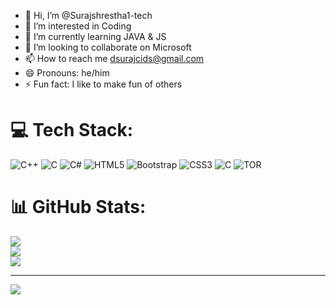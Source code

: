 - 👋 Hi, I’m @Surajshrestha1-tech
- 👀 I’m interested in Coding
- 🌱 I’m currently learning JAVA & JS
- 💞️ I’m looking to collaborate on Microsoft
- 📫 How to reach me dsurajcids@gmail.com
- 😄 Pronouns: he/him
- ⚡ Fun fact: I like to make fun of others

<!---
Surajshrestha1-tech/Surajshrestha1-tech is a ✨ special ✨ repository because its `README.md` (this file) appears on your GitHub profile.
You can click the Preview link to take a look at your changes.
--->

# 💻 Tech Stack:
![C++](https://img.shields.io/badge/c++-%2300599C.svg?style=for-the-badge&logo=c%2B%2B&logoColor=white) ![C](https://img.shields.io/badge/c-%2300599C.svg?style=for-the-badge&logo=c&logoColor=white) ![C#](https://img.shields.io/badge/c%23-%23239120.svg?style=for-the-badge&logo=csharp&logoColor=white) ![HTML5](https://img.shields.io/badge/html5-%23E34F26.svg?style=for-the-badge&logo=html5&logoColor=white) ![Bootstrap](https://img.shields.io/badge/bootstrap-%238511FA.svg?style=for-the-badge&logo=bootstrap&logoColor=white) ![CSS3](https://img.shields.io/badge/css3-%231572B6.svg?style=for-the-badge&logo=css3&logoColor=white) ![C](https://img.shields.io/badge/c-%2300599C.svg?style=for-the-badge&logo=c&logoColor=white) ![TOR](https://img.shields.io/badge/tor-%237E4798.svg?style=for-the-badge&logo=tor-project&logoColor=white)
# 📊 GitHub Stats:
![](https://github-readme-stats.vercel.app/api?username=surajshrestha1-tech&theme=dark&hide_border=false&include_all_commits=false&count_private=false)<br/>
![](https://github-readme-streak-stats.herokuapp.com/?user=surajshrestha1-tech&theme=dark&hide_border=false)<br/>
![](https://github-readme-stats.vercel.app/api/top-langs/?username=surajshrestha1-tech&theme=dark&hide_border=false&include_all_commits=false&count_private=false&layout=compact)

---
[![](https://visitcount.itsvg.in/api?id=surajshrestha1-tech&icon=0&color=0)](https://visitcount.itsvg.in)

<!-- Proudly created with GPRM ( https://gprm.itsvg.in ) -->
